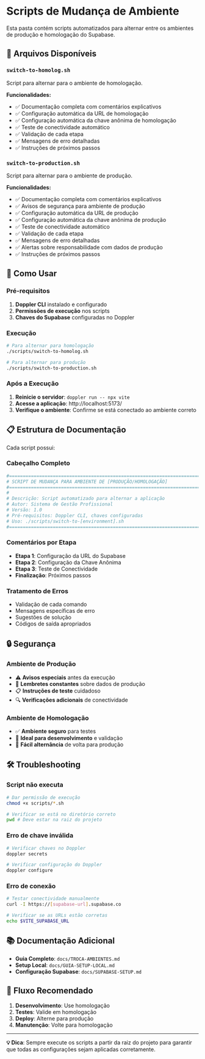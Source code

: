 # Scripts de Mudança de Ambiente

Esta pasta contém scripts automatizados para alternar entre os ambientes de produção e homologação do Supabase.

## 📁 Arquivos Disponíveis

### `switch-to-homolog.sh`
Script para alternar para o ambiente de homologação.

**Funcionalidades:**
- ✅ Documentação completa com comentários explicativos
- ✅ Configuração automática da URL de homologação
- ✅ Configuração automática da chave anônima de homologação
- ✅ Teste de conectividade automático
- ✅ Validação de cada etapa
- ✅ Mensagens de erro detalhadas
- ✅ Instruções de próximos passos

### `switch-to-production.sh`
Script para alternar para o ambiente de produção.

**Funcionalidades:**
- ✅ Documentação completa com comentários explicativos
- ✅ Avisos de segurança para ambiente de produção
- ✅ Configuração automática da URL de produção
- ✅ Configuração automática da chave anônima de produção
- ✅ Teste de conectividade automático
- ✅ Validação de cada etapa
- ✅ Mensagens de erro detalhadas
- ✅ Alertas sobre responsabilidade com dados de produção
- ✅ Instruções de próximos passos

## 🚀 Como Usar

### Pré-requisitos
1. **Doppler CLI** instalado e configurado
2. **Permissões de execução** nos scripts
3. **Chaves do Supabase** configuradas no Doppler

### Execução

```bash
# Para alternar para homologação
./scripts/switch-to-homolog.sh

# Para alternar para produção
./scripts/switch-to-production.sh
```

### Após a Execução
1. **Reinicie o servidor**: `doppler run -- npx vite`
2. **Acesse a aplicação**: http://localhost:5173/
3. **Verifique o ambiente**: Confirme se está conectado ao ambiente correto

## 📋 Estrutura de Documentação

Cada script possui:

### Cabeçalho Completo
```bash
#==============================================================================
# SCRIPT DE MUDANÇA PARA AMBIENTE DE [PRODUÇÃO/HOMOLOGAÇÃO]
#==============================================================================
# 
# Descrição: Script automatizado para alternar a aplicação
# Autor: Sistema de Gestão Profissional
# Versão: 1.0
# Pré-requisitos: Doppler CLI, chaves configuradas
# Uso: ./scripts/switch-to-[environment].sh
#==============================================================================
```

### Comentários por Etapa
- **Etapa 1**: Configuração da URL do Supabase
- **Etapa 2**: Configuração da Chave Anônima
- **Etapa 3**: Teste de Conectividade
- **Finalização**: Próximos passos

### Tratamento de Erros
- Validação de cada comando
- Mensagens específicas de erro
- Sugestões de solução
- Códigos de saída apropriados

## 🔒 Segurança

### Ambiente de Produção
- ⚠️ **Avisos especiais** antes da execução
- 🚨 **Lembretes constantes** sobre dados de produção
- 📋 **Instruções de teste** cuidadoso
- 🔍 **Verificações adicionais** de conectividade

### Ambiente de Homologação
- ✅ **Ambiente seguro** para testes
- 🧪 **Ideal para desenvolvimento** e validação
- 🔄 **Fácil alternância** de volta para produção

## 🛠️ Troubleshooting

### Script não executa
```bash
# Dar permissão de execução
chmod +x scripts/*.sh

# Verificar se está no diretório correto
pwd # Deve estar na raiz do projeto
```

### Erro de chave inválida
```bash
# Verificar chaves no Doppler
doppler secrets

# Verificar configuração do Doppler
doppler configure
```

### Erro de conexão
```bash
# Testar conectividade manualmente
curl -I https://[supabase-url].supabase.co

# Verificar se as URLs estão corretas
echo $VITE_SUPABASE_URL
```

## 📚 Documentação Adicional

- **Guia Completo**: `docs/TROCA-AMBIENTES.md`
- **Setup Local**: `docs/GUIA-SETUP-LOCAL.md`
- **Configuração Supabase**: `docs/SUPABASE-SETUP.md`

## 🔄 Fluxo Recomendado

1. **Desenvolvimento**: Use homologação
2. **Testes**: Valide em homologação
3. **Deploy**: Alterne para produção
4. **Manutenção**: Volte para homologação

---

**💡 Dica**: Sempre execute os scripts a partir da raiz do projeto para garantir que todas as configurações sejam aplicadas corretamente.